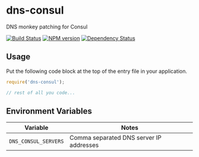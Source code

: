 # dns-consul
DNS monkey patching for Consul

[![Build Status][travis-image]][travis-url]
[![NPM version][npm-image]][npm-url]
[![Dependency Status][david-image]][david-url]

## Usage

Put the following code block at the top of the entry file in your application.

```js
require('dns-consul');

// rest of all you code...
```

## Environment Variables

Variable             | Notes
-------------------- | -----
`DNS_CONSUL_SERVERS` | Comma separated DNS server IP addresses

[travis-image]: https://api.travis-ci.org/spearhead-ea/dns-consul.svg?branch=master
[travis-url]: https://travis-ci.org/spearhead-ea/dns-consul
[npm-image]: https://badge.fury.io/js/dns-consul.svg
[npm-url]: http://badge.fury.io/js/dns-consul
[david-image]: https://david-dm.org/spearhead-ea/dns-consul/status.svg
[david-url]: https://david-dm.org/spearhead-ea/dns-consul
